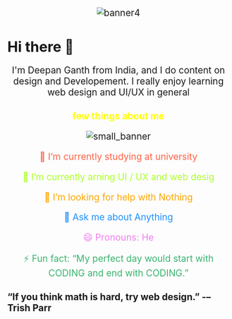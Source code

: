 ![banner4](https://user-images.githubusercontent.com/83934355/151966099-03e651c1-2b43-4730-91b5-4a984dbc2da4.jpg)


# Hi there 👋
I'm Deepan Ganth from India, and I do content on design and Developement. 
I really enjoy learning web design and UI/UX in general
<h2 style="text-align:center; color:yellow">
 few things about me
</h2> 

![small_banner](https://user-images.githubusercontent.com/83934355/151973010-d7bbb3b1-18f5-44dc-b3ee-f8e24b65f259.jpg)
<style>
    h1{
        font-size:2rem;
    }
    p{
        font-family: -apple-system, BlinkMacSystemFont, 'Segoe UI', Roboto, Oxygen, Ubuntu, Cantarell, 'Open Sans', 'Helvetica Neue', sans-serif;
        text-align:center;
        font-size: 1.3rem;
    }
    .p1{
        color: tomato;
    }
    .p2{
        color: greenyellow;
    }
    .p3{
        color: orange;
    }
    .p4{
        color: dodgerblue;
    }
    .p5{
        color: violet;
    }
    .p6{
        color: mediumseagreen;
    }
</style>
<p class="p1">🔭 I’m currently studying at university</p>
<p class="p2">🌱 I’m currently arning UI / UX and web desig</p>
<p class="p3">🤔 I’m looking for help with Nothing</p>
<p class="p4">💬 Ask me about Anything</p>
<p class="p5">😄 Pronouns: He</p>
<p class="p6">⚡ Fun fact: “My perfect day would start with
    CODING and end with CODING.”</p>





<h2>
“If you think math is hard, try web design.”
-– Trish Parr
</h2>
